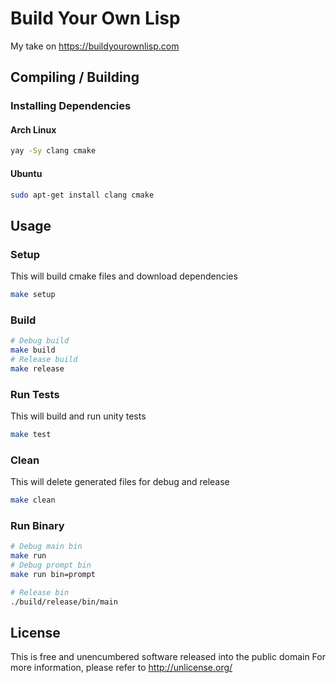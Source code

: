 # Build Your Own Lisp
My take on https://buildyourownlisp.com

## Compiling / Building

### Installing Dependencies

#### Arch Linux
```bash
yay -Sy clang cmake
```

#### Ubuntu
```bash
sudo apt-get install clang cmake
```

## Usage

### Setup
This will build cmake files and download dependencies
```bash
make setup
```

### Build
```bash
# Debug build
make build
# Release build
make release
```

### Run Tests
This will build and run unity tests
```bash
make test
```

### Clean
This will delete generated files for debug and release
```bash
make clean
```

### Run Binary
```bash
# Debug main bin
make run
# Debug prompt bin
make run bin=prompt

# Release bin
./build/release/bin/main
```

## License
This is free and unencumbered software released into the public domain
For more information, please refer to <http://unlicense.org/>
